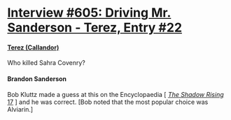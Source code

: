 # [Interview #605: Driving Mr. Sanderson - Terez, Entry #22](https://www.theoryland.com/intvmain.php?i=605#22)

#### [Terez (Callandor)](http://twitter.com/StellarPulse/status/59752388738822144)

Who killed Sahra Covenry?

#### Brandon Sanderson

Bob Kluttz made a guess at this on the Encyclopaedia [
[*The Shadow Rising*
17](http://encyclopaedia-wot.org/books/tsr/ch17.html)
] and he was correct. [Bob noted that the most popular choice was Alviarin.]

